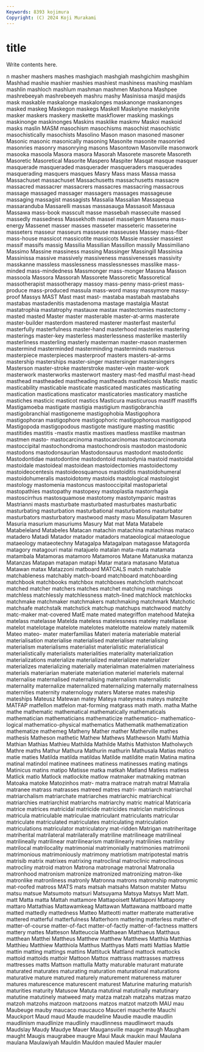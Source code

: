 ```yaml
---
Keywords: 8393 kojimura
Copyright: (C) 2024 Koji Murakami
---
```


# title

Write contents here.



n masher mashers mashes mashgiach mashgiah mashgichim
mashgihim Mashhad mashie mashier mashies mashiest mashiness mashing mashlam mashlin
mashloch mashlum mashman mashmen Mashona Mashpee mashrebeeyah mashrebeeyeh mashru mashy
Masinissa masjid masjids mask maskable maskalonge maskalonges maskanonge maskanonges masked
maskeg Maskegon maskegs Maskell Maskelyne maskelynite masker maskers maskery maskette
maskflower masking maskings maskinonge maskinonges Maskins masklike maskmv Maskoi maskoid
masks maslin MASM masochism masochisms masochist masochistic masochistically masochists Masolino
Mason mason masoned masoner Masonic masonic masonically masoning Masonite masonite
masonried masonries masonry masonrying masons Masontown Masonville masonwork masooka masoola
Masora masora Masorah Masorete masorete Masoreth Masoretic Masoretical Masorite Maspero
Maspiter Masqat masque masquer masquerade masqueraded masquerader masqueraders masquerades masquerading
masquers masques Masry Mass mass Massa massa Massachuset massachuset Massachusetts
massachusetts massacre massacred massacrer massacrers massacres massacring massacrous massage massaged
massager massagers massages massageuse massaging massagist massagists Massalia Massalian Massapequa
massaranduba Massarelli massas massasauga Massasoit Massaua Massawa mass-book masscult masse
massebah massecuite massed massedly massedness Massekhoth massel masselgem Massena mass-energy
Massenet masser masses masseter masseteric masseterine masseters masseur masseurs masseuse
masseuses Massey mass-fiber mass-house massicot massicotite massicots Massie massier massiest
massif massifs massig Massilia Massilian Massillon massily Massimiliano Massimo Massine
massiness massing Massinger Massingill Massinisa Massinissa massive massively massiveness massivenesses
massivity masskanne massless masslessness masslessnesses masslike mass-minded mass-mindedness Massmonger mass-monger
Massna Masson massoola Massora Massorah Massorete Massoretic Massoretical massotherapist massotherapy
massoy mass-penny mass-priest mass-produce mass-produced massula mass-word massy massymore massy-proof
Massys MAST Mast mast mast- mastaba mastabah mastabahs mastabas mastadenitis
mastadenoma mastage mastalgia Mastat mastatrophia mastatrophy mastauxe mastax mastectomies mastectomy
-masted masted Master master masterable master-at-arms masterate master-builder masterdom mastered
masterer masterfast masterful masterfully masterfulness master-hand masterhood masteries mastering masterings
master-key masterless masterlessness masterlike masterlily masterliness masterling masterly masterman master-mason
mastermen mastermind masterminded masterminding masterminds masterous masterpiece masterpieces masterproof masters
masters-at-arms mastership masterships master-singer mastersinger mastersingers Masterson master-stroke masterstroke master-vein
master-work masterwork masterworks masterwort mastery mast-fed mastful mast-head masthead mastheaded
mastheading mastheads masthelcosis Mastic mastic masticability masticable masticate masticated masticates
masticating mastication mastications masticator masticatories masticatory mastiche mastiches masticic masticot
mastics Masticura masticurous mastiff mastiffs Mastigamoeba mastigate mastigia mastigium mastigobranchia
mastigobranchial mastigoneme mastigophobia Mastigophora mastigophoran mastigophore mastigophoric mastigophorous mastigopod Mastigopoda
mastigopodous mastigote mastigure masting mastitic mastitides mastitis -mastix mastix mastixes
mastless mastlike mastman mastmen masto- mastocarcinoma mastocarcinomas mastocarcinomata mastoccipital mastochondroma
mastochondrosis mastodon mastodonic mastodons mastodonsaurian Mastodonsaurus mastodont mastodontic Mastodontidae mastodontine
mastodontoid mastodynia mastoid mastoidal mastoidale mastoideal mastoidean mastoidectomies mastoidectomy mastoideocentesis
mastoideosquamous mastoiditis mastoidohumeral mastoidohumeralis mastoidotomy mastoids mastological mastologist mastology mastomenia
mastoncus mastooccipital mastoparietal mastopathies mastopathy mastopexy mastoplastia mastorrhagia mastoscirrhus mastosquamose
mastotomy mastotympanic mastras Mastrianni masts masturbate masturbated masturbates masturbatic masturbating
masturbation masturbational masturbations masturbator masturbators masturbatory mastwood masty masu Masulipatam
Masuren Masuria masurium masuriums Masury Mat mat Mata Matabele Matabeleland
Matabeles Matacan matachin matachina matachinas mataco matadero Matadi Matador matador
matadors mataeological mataeologue mataeology mataeotechny Matagalpa Matagalpan matagasse Matagorda matagory
matagouri matai matajuelo matalan mata-mata matamata matambala Matamoras matamoro Matamoros
Matane Matanuska matanza Matanzas Matapan matapan matapi Matar matara matasano
Matatua Matawan matax Matazzoni matboard MATCALS match matchable matchableness matchably
match-board matchboard matchboarding matchbook matchbooks matchbox matchboxes matchcloth matchcoat matched
matcher matchers matches matchet matching matchings matchless matchlessly matchlessness match-lined
matchlock matchlocks matchmake matchmaker matchmakers matchmaking matchmark Matchotic matchsafe matchstalk
matchstick matchup matchups matchwood matchy matc-maker mat-covered MatE mate mated
mategriffon matehood Matejka matelass matelasse Matelda mateless matelessness mateley matellasse
matelot matelotage matelote matelotes matelotte matelow mately matemilk Mateo mateo-
mater materfamilias Materi materia materiable material materialisation materialise materialised materialiser
materialising materialism materialisms materialist materialistic materialistical materialistically materialists materialities materiality
materialization materializations materialize materialized materializee materializer materializes materializing materially materialman
materialmen materialness materials materiarian materiate materiation materiel materiels maternal maternalise
maternalised maternalising maternalism maternalistic maternality maternalize maternalized maternalizing maternally maternalness
maternities maternity maternology maters Materse mates mateship mateships Mateusz Matewan
matey Mateya mateyness mateys matezite MATFAP matfellon matfelon mat-forming matgrass
math math. matha Mathe mathe mathematic mathematical mathematically mathematicals mathematician
mathematicians mathematicize mathematico- mathematico-logical mathematico-physical mathematics Mathematik mathematization mathematize mathemeg
Matheny Mather mather Matherville mathes mathesis Matheson mathetic Mathew Mathews
Mathewson Mathi Mathia Mathian Mathias Mathieu Mathilda Mathilde Mathis Mathiston
Matholwych Mathre maths Mathur Mathura Mathurin mathurin Mathusala Matias matico
matie maties Matilda matilda matildas Matilde matildite matin Matina matina
matinal matindol matinee matinees matiness matinesses mating matings Matinicus matins
matipo Matisse matka matkah Matland Matless matless Matlick matlo Matlock
matlockite matlow matmaker matmaking matman Matoaka matoke Matozinhos matr- matra
matrace matrah matral Matralia matranee matrass matrasses matreed matres matri-
matriarch matriarchal matriarchalism matriarchate matriarches matriarchic matriarchical matriarchies matriarchist matriarchs
matriarchy matric matrical Matricaria matrice matrices matricidal matricide matricides matriclan
matriclinous matricula matriculable matriculae matriculant matriculants matricular matriculate matriculated matriculates
matriculating matriculation matriculations matriculator matriculatory mat-ridden Matrigan matriheritage matriherital matrilateral
matrilaterally matriline matrilineage matrilineal matrilineally matrilinear matrilinearism matrilinearly matrilinies matriliny
matrilocal matrilocality matrimonial matrimonially matrimonies matrimonii matrimonious matrimoniously matrimony matriotism
matripotestal matris matrisib matrix matrixes matrixing matroclinal matroclinic matroclinous matrocliny
matroid matron Matrona matronage matronal Matronalia matronhood matronism matronize matronized
matronizing matron-like matronlike matronliness matronly Matronna matrons matronship matronymic mat-roofed
matross MATS mats matsah matsahs Matson matster Matsu matsu matsue
Matsumoto matsuri Matsuyama Matsya Matsys Matt Matt. matt Matta matta
Mattah mattamore Mattapoisett Mattaponi Mattapony mattaro Mattathias Mattawamkeag Mattawan Mattawana
mattboard matte matted mattedly mattedness Matteo Matteotti matter matterate matterative
mattered matterful matterfulness Matterhorn mattering matterless matter-of matter-of-course matter-of-fact matter-of-factly
matter-of-factness matters mattery mattes Matteson Matteuccia Matthaean Matthaeus Matthaus matthean
Matthei Mattheus Matthew matthew Matthews Matthia Matthias Matthieu Matthiew Matthiola
Matthus Matthyas Matti matti Mattias Mattie mattin matting mattings mattins
Mattituck Mattland mattock mattocks mattoid mattoids mattoir Mattoon Mattox mattrass
mattrasses mattress mattresses matts Mattson mattulla Matty maturable maturant maturate
maturated maturates maturating maturation maturational maturations maturative mature matured maturely
maturement matureness maturer matures maturescence maturescent maturest Maturine maturing maturish
maturities maturity Matusow Matuta matutinal matutinally matutinary matutine matutinely matweed
maty matza matzah matzahs matzas matzo matzoh matzohs matzoon matzoons
matzos matzot matzoth MAU mau Maubeuge mauby maucaco maucauco Mauceri
maucherite Mauchi Mauckport Maud maud Maude maudeline Maudie maudle maudlin
maudlinism maudlinize maudlinly maudlinness maudlinwort mauds Maudslay Maudy Maudye Mauer
Maugansville mauger maugh Maugham maught Maugis maugrabee maugre Maui Mauk
maukin maul Maulana maulana Maulawiyah Mauldin Mauldon mauled Mauler mauler
